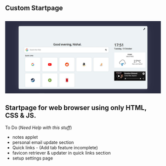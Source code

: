 Custom Startpage
---
![Screenshot of startpage](/Screenshot.png?raw=true)
---
Startpage for web browser using only HTML, CSS & JS.
---
To Do (*Need Help with this stuff*)

* notes applet
* personal email update section
* Quick links - (Add tab feature incomplete)
* favicon retriever & updater in quick links section
* setup settings page
